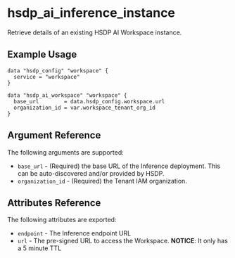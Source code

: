 # hsdp_ai_inference_instance

Retrieve details of an existing HSDP AI Workspace instance.

## Example Usage

```hcl
data "hsdp_config" "workspace" {
  service = "workspace"
}

data "hsdp_ai_workspace" "workspace" {
  base_url        = data.hsdp_config.workspace.url
  organization_id = var.workspace_tenant_org_id
}
```

## Argument Reference

The following arguments are supported:

* `base_url` - (Required) the base URL of the Inference deployment. This can be auto-discovered and/or provided by HSDP.
* `organization_id` - (Required) the Tenant IAM organization.

## Attributes Reference

The following attributes are exported:

* `endpoint` - The Inference endpoint URL
* `url` - The pre-signed URL to access the Workspace. **NOTICE**: It only has a 5 minute TTL
